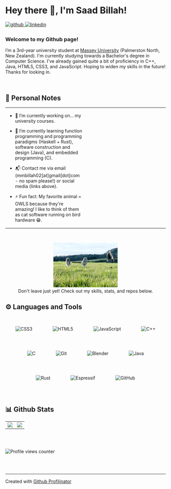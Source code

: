 # Hey there 👋, I'm Saad Billah!  
  

<a href="https://github.com/mmbi-glitch" target="_blank">
<img src=https://img.shields.io/badge/github-%2324292e.svg?&style=for-the-badge&logo=github&logoColor=white alt=github style="margin-bottom: 5px;" />
</a>
<a href="https://linkedin.com/in//mohammad-billah-949156200/" target="_blank">
<img src=https://img.shields.io/badge/linkedin-%231E77B5.svg?&style=for-the-badge&logo=linkedin&logoColor=white alt=linkedin style="margin-bottom: 5px;" />
</a>  
  



### Welcome to my Github page!  
I’m a 3rd-year university student at [Massey University](https://www.massey.ac.nz/) (Palmerston North, New Zealand). I'm currently studying towards a Bachelor's degree in Computer Science. I've already gained quite a bit of proficiency in C++, Java, HTML5, CSS3, and JavaScript. Hoping to widen my skills in the future! Thanks for looking in.  
  

<br/>  


## 📒 Personal Notes  
<table style="border:none"><tr><td valign="top" width="50%">

- 📝 I’m currently working on... my university courses.   
  
- 🌱 I’m currently learning function programming and programming paradigms (Haskell + Rust), software construction and design (Java), and embedded programming (C).  
  
- 📬 Contact me via email (mmbillah02[at]gmail[dot]com - no spam please!) or social media (links above).
    
- ⚡ Fun fact: My favorite animal = OWLS because they're amazing! I like to think of them as cat software running on bird hardware 😁.
  
</td><td valign="top" width="50%">

</td></tr></table>  

<br/>  

<p align="center" width="100%">
    <img width="40%" src="https://github.com/mmbi-glitch/mmbi-glitch/blob/main/owl.gif">
  <br/>
    Don't leave just yet! Check out my skills, stats, and repos below.
</p>

## ⚙️ Languages and Tools  
<div align="center">  
<img style="margin: 30px" src="https://profilinator.rishav.dev/skills-assets/css3-original-wordmark.svg" alt="CSS3" height="30" />  
<img style="margin: 30px" src="https://profilinator.rishav.dev/skills-assets/html5-original-wordmark.svg" alt="HTML5" height="30" />  
<img style="margin: 30px" src="https://profilinator.rishav.dev/skills-assets/javascript-original.svg" alt="JavaScript" height="30" />  
<img style="margin: 30px" src="https://profilinator.rishav.dev/skills-assets/cplusplus-original.svg" alt="C++" height="30" />  
<img style="margin: 30px" src="https://profilinator.rishav.dev/skills-assets/c-original.svg" alt="C" height="30" />  
<img style="margin: 30px" src="https://profilinator.rishav.dev/skills-assets/git-scm-icon.svg" alt="Git" height="30" />  
<img style="margin: 30px" src="https://profilinator.rishav.dev/skills-assets/blender_community_badge_white.svg" alt="Blender" height="30" />  
<img style="margin: 30px" src="https://profilinator.rishav.dev/skills-assets/java-original-wordmark.svg" alt="Java" height="30" />  
<img style="margin: 30px" src="https://profilinator.rishav.dev/skills-assets/rust-plain.svg" alt="Rust" height="30" />
<img style="margin: 30px" src="https://cdn.platformio.org/images/platformio-logo.17fdc3bc.png" alt="Espressif" height="30" />
<img style="margin: 30px" src="https://github.githubassets.com/images/modules/logos_page/GitHub-Mark.png" alt="GitHub" height="30" />
</div>  

<br/>  


## 📊 Github Stats  
<table><tr><td valign="top" width="50%">

<img src="https://github-readme-stats-mmbi-glitch.vercel.app/api?username=mmbi-glitch&show_icons=true&count_private=true&include_all_commits&hide_border=true&theme=synthwave" align="left" style="width: 100%" />

</td><td valign="top" width="50%">



<img src="https://github-readme-stats-mmbi-glitch.vercel.app/api/top-langs/?username=mmbi-glitch&hide_border=true&layout=compact&theme=synthwave" align="left" style="width: 100%" />

</td></tr></table>  

<br/>  

  

<br/>  

![Profile views counter](https://komarev.com/ghpvc/?username=mmbi-glitch&&style=flat-square)  
  

<br/>  


<br />

----
Created with [Github Profilinator](https://profilinator.rishav.dev/)
